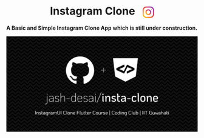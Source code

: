 <h1 align="center"> 
  Instagram Clone &nbsp;
  <img align="center" alt="Instagram" width="30px" src="https://raw.githubusercontent.com/jash-desai/jash-desai/main/assets/instagram.svg" />
</h1>

**A Basic and Simple Instagram Clone App which is still under construction.**

<img align="center" src="https://github.com/jash-desai/insta-clone/blob/main/insta-clone.png"/>
